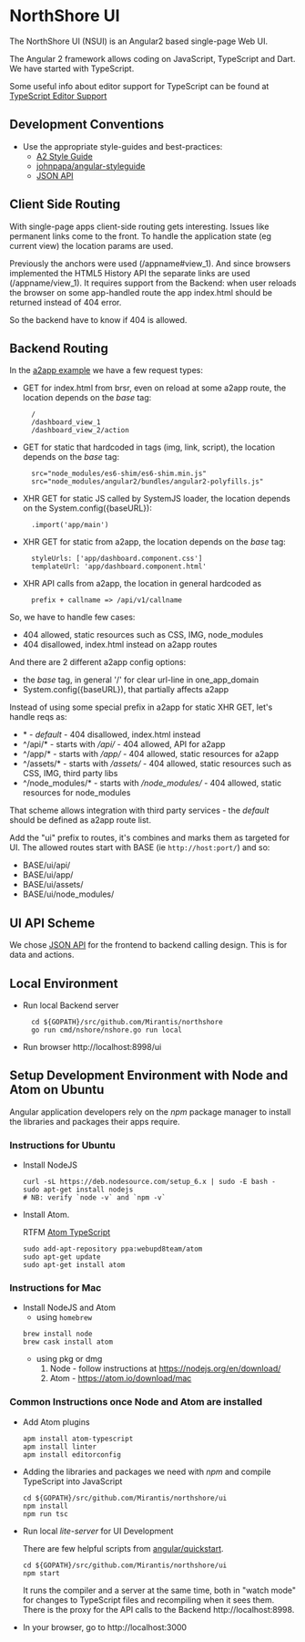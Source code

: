 NorthShore UI
=============

The NorthShore UI (NSUI) is an Angular2 based single-page Web UI.

The Angular 2 framework allows coding on JavaScript, TypeScript and Dart. We have started with TypeScript.

Some useful info about editor support for TypeScript can be found at
[TypeScript Editor Support](https://github.com/Microsoft/TypeScript/wiki/TypeScript-Editor-Support)

Development Conventions
-----------------------

* Use the appropriate style-guides and best-practices:
  - [A2 Style Guide](https://angular.io/docs/ts/latest/guide/style-guide.html)
  - [johnpapa/angular-styleguide](https://github.com/johnpapa/angular-styleguide)
  - [JSON API](http://jsonapi.org/)


Client Side Routing
-------------------
With single-page apps client-side routing gets interesting. Issues like permanent links come to the front. To handle the application state (eg current view) the location
params are used.

Previously the anchors were used (/appname#view_1). And since browsers
implemented the HTML5 History API the separate links are used (/appname/view_1).
It requires support from the Backend: when user reloads the browser on some
app-handled route the app index.html should be returned instead of 404 error.

So the backend have to know if 404 is allowed.

Backend Routing
---------------
In the
[a2app example](https://github.com/johnpapa/angular2-tour-of-heroes/blob/master/index.html)
we have a few request types:

- GET for index.html from brsr, even on reload at some a2app route,
  the location depends on the _base_ tag:

        /
        /dashboard_view_1
        /dashboard_view_2/action

- GET for static that hardcoded in tags (img, link, script),
  the location depends on the _base_ tag:

        src="node_modules/es6-shim/es6-shim.min.js"
        src="node_modules/angular2/bundles/angular2-polyfills.js"

- XHR GET for static JS called by SystemJS loader, the location depends on
  the System.config({baseURL}):

        .import('app/main')

- XHR GET for static from a2app, the location depends on the _base_ tag:

        styleUrls: ['app/dashboard.component.css']
        templateUrl: 'app/dashboard.component.html'

- XHR API calls from a2app, the location in general hardcoded as

        prefix + callname => /api/v1/callname


So, we have to handle few cases:

- 404 allowed, static resources such as CSS, IMG, node_modules
- 404 disallowed, index.html instead on a2app routes

And there are 2 different a2app config options:

- the _base_ tag, in general '/' for clear url-line in one_app_domain
- System.config({baseURL}), that partially affects a2app

Instead of using some special prefix in a2app for static XHR GET,
let's handle reqs as:

- \* - _default_ - 404 disallowed, index.html instead
- ^/api/* - starts with _/api/_ - 404 allowed, API for a2app
- ^/app/* - starts with _/app/_ - 404 allowed, static resources for a2app
- ^/assets/* - starts with _/assets/_ - 404 allowed, static resources
  such as CSS, IMG, third party libs
- ^/node_modules/* - starts with _/node_modules/_ - 404 allowed,
  static resources for node_modules

That scheme allows integration with third party services - the _default_
should be defined as a2app route list.

Add the "ui" prefix to routes, it's combines and marks them as targeted for UI.
The allowed routes start with BASE (ie `http://host:port/`) and so:

- BASE/ui/api/
- BASE/ui/app/
- BASE/ui/assets/
- BASE/ui/node_modules/


UI API Scheme
-------------
We chose [JSON API](http://jsonapi.org/) for the frontend to backend calling design. This is for data and actions.

Local Environment
-----------------
* Run local Backend server

        cd ${GOPATH}/src/github.com/Mirantis/northshore
        go run cmd/nshore/nshore.go run local

* Run browser http://localhost:8998/ui


## Setup Development Environment with Node and Atom on Ubuntu

Angular application developers rely on the _npm_ package manager to install the libraries and packages their apps require.

### Instructions for Ubuntu
* Install NodeJS
  ```
  curl -sL https://deb.nodesource.com/setup_6.x | sudo -E bash -
  sudo apt-get install nodejs
  # NB: verify `node -v` and `npm -v`
  ```

* Install Atom.

  RTFM [Atom TypeScript](https://atom.io/packages/atom-typescript)
  ```
  sudo add-apt-repository ppa:webupd8team/atom
  sudo apt-get update
  sudo apt-get install atom
  ```

### Instructions for Mac
* Install NodeJS and Atom
  * using `homebrew`
  ```
  brew install node
  brew cask install atom
  ```
  * using pkg or dmg
    1. Node - follow instructions at https://nodejs.org/en/download/
    1. Atom - https://atom.io/download/mac


### Common Instructions once Node and Atom are installed

* Add Atom plugins

  ```
  apm install atom-typescript
  apm install linter
  apm install editorconfig
  ```

* Adding the libraries and packages we need with _npm_
  and compile TypeScript into JavaScript
  ```
  cd ${GOPATH}/src/github.com/Mirantis/northshore/ui
  npm install
  npm run tsc
  ```

* Run local _lite-server_ for UI Development

  There are few helpful scripts from
  [angular/quickstart](https://angular.io/docs/ts/latest/quickstart.html#!#config-files).
  ```
  cd ${GOPATH}/src/github.com/Mirantis/northshore/ui
  npm start
  ```
  It runs the compiler and a server at the same time, both in "watch mode" for
  changes to TypeScript files and recompiling when it sees them.
  There is the proxy for the API calls to the Backend http://localhost:8998.

* In your browser, go to http://localhost:3000
